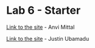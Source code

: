 # Lab 6 - Starter
[Link to the site](https://anvimittal.github.io/Lab6_Starter/) - Anvi Mittal <br>

[Link to the site](https://jubamadu.github.io/Lab6_Starter/) - Justin Ubamadu <br>
